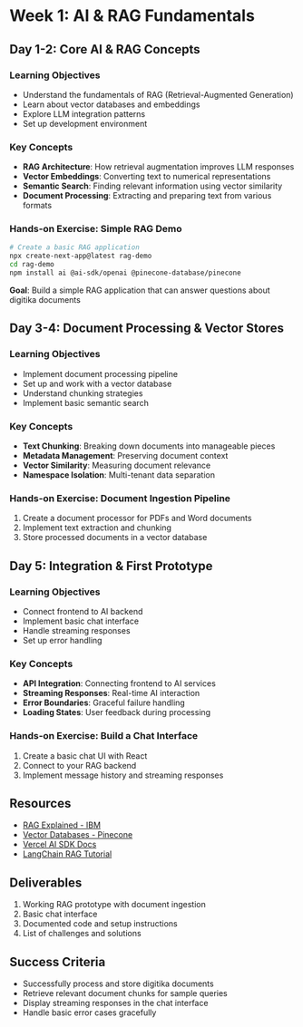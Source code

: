 # Week 1: AI & RAG Fundamentals

## Day 1-2: Core AI & RAG Concepts

### Learning Objectives

- Understand the fundamentals of RAG (Retrieval-Augmented Generation)
- Learn about vector databases and embeddings
- Explore LLM integration patterns
- Set up development environment

### Key Concepts

- **RAG Architecture**: How retrieval augmentation improves LLM responses
- **Vector Embeddings**: Converting text to numerical representations
- **Semantic Search**: Finding relevant information using vector similarity
- **Document Processing**: Extracting and preparing text from various formats

### Hands-on Exercise: Simple RAG Demo

```bash
# Create a basic RAG application
npx create-next-app@latest rag-demo
cd rag-demo
npm install ai @ai-sdk/openai @pinecone-database/pinecone
```

**Goal**: Build a simple RAG application that can answer questions about digitika documents

## Day 3-4: Document Processing & Vector Stores

### Learning Objectives

- Implement document processing pipeline
- Set up and work with a vector database
- Understand chunking strategies
- Implement basic semantic search

### Key Concepts

- **Text Chunking**: Breaking down documents into manageable pieces
- **Metadata Management**: Preserving document context
- **Vector Similarity**: Measuring document relevance
- **Namespace Isolation**: Multi-tenant data separation

### Hands-on Exercise: Document Ingestion Pipeline

1. Create a document processor for PDFs and Word documents
2. Implement text extraction and chunking
3. Store processed documents in a vector database

## Day 5: Integration & First Prototype

### Learning Objectives

- Connect frontend to AI backend
- Implement basic chat interface
- Handle streaming responses
- Set up error handling

### Key Concepts

- **API Integration**: Connecting frontend to AI services
- **Streaming Responses**: Real-time AI interaction
- **Error Boundaries**: Graceful failure handling
- **Loading States**: User feedback during processing

### Hands-on Exercise: Build a Chat Interface

1. Create a basic chat UI with React
2. Connect to your RAG backend
3. Implement message history and streaming responses

## Resources

- [RAG Explained - IBM](https://www.ibm.com/topics/retrieval-augmented-generation)
- [Vector Databases - Pinecone](https://www.pinecone.io/learn/vector-database/)
- [Vercel AI SDK Docs](https://sdk.vercel.ai/docs)
- [LangChain RAG Tutorial](https://python.langchain.com/docs/tutorials/rag/)

## Deliverables

1. Working RAG prototype with document ingestion
2. Basic chat interface
3. Documented code and setup instructions
4. List of challenges and solutions

## Success Criteria

- Successfully process and store digitika documents
- Retrieve relevant document chunks for sample queries
- Display streaming responses in the chat interface
- Handle basic error cases gracefully
